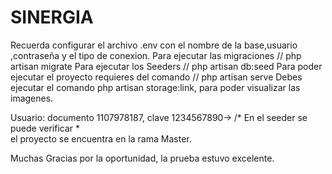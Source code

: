 # SINERGIA

Recuerda configurar el archivo .env con el nombre de la base,usuario ,contraseña y el tipo de conexion.
Para ejecutar las migraciones // php artisan migrate
Para ejecutar los Seeders // php artisan db:seed
Para poder ejecutar el proyecto requieres del comando // php artisan serve
Debes ejecutar el comando php artisan storage:link, para poder visualizar las imagenes.

Usuario: documento 1107978187, clave 1234567890-> /* En el seeder se puede verificar *\
el proyecto se encuentra en la rama Master.

Muchas Gracias por la oportunidad, la prueba estuvo excelente.
